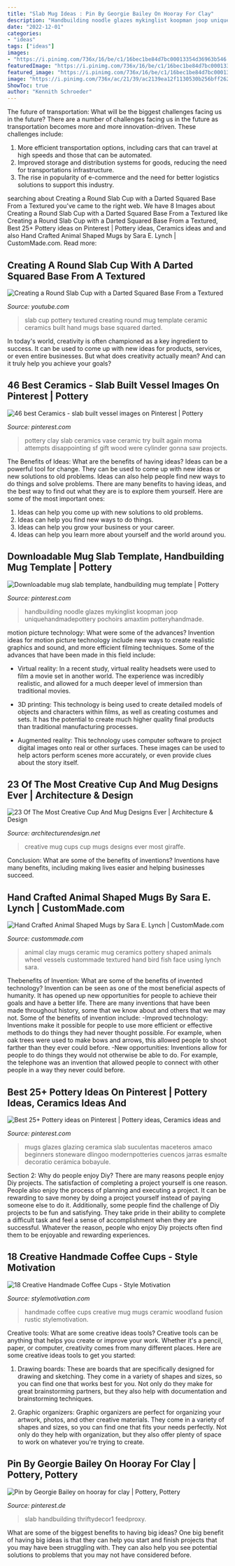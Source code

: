 ```yaml
---
title: "Slab Mug Ideas : Pin By Georgie Bailey On Hooray For Clay"
description: "Handbuilding noodle glazes mykinglist koopman joop uniquehandmadepottery pochoirs amaxtim potteryhandmade"
date: "2022-12-01"
categories:
- "ideas"
tags: ["ideas"]
images:
- "https://i.pinimg.com/736x/16/be/c1/16bec1be84d7bc00013354d36963b546.jpg"
featuredImage: "https://i.pinimg.com/736x/16/be/c1/16bec1be84d7bc00013354d36963b546.jpg"
featured_image: "https://i.pinimg.com/736x/16/be/c1/16bec1be84d7bc00013354d36963b546.jpg"
image: "https://i.pinimg.com/736x/ac/21/39/ac2139ea12f1130530b256bff26291b5--pottery-tools-pottery-ideas.jpg"
ShowToc: true
author: "Kennith Schroeder"
---
```



The future of transportation: What will be the biggest challenges facing us in the future?
There are a number of challenges facing us in the future as transportation becomes more and more innovation-driven. These challenges include: 
1) More efficient transportation options, including cars that can travel at high speeds and those that can be automated.
2) Improved storage and distribution systems for goods, reducing the need for transportations infrastructure. 
3) The rise in popularity of e-commerce and the need for better logistics solutions to support this industry.

	

		
searching about Creating a Round Slab Cup with a Darted Squared Base From a Textured you've came to the right web. We have 8 Images about Creating a Round Slab Cup with a Darted Squared Base From a Textured like Creating a Round Slab Cup with a Darted Squared Base From a Textured, Best 25+ Pottery ideas on Pinterest | Pottery ideas, Ceramics ideas and and also Hand Crafted Animal Shaped Mugs by Sara E. Lynch | CustomMade.com. Read more:
		
    
## Creating A Round Slab Cup With A Darted Squared Base From A Textured

<img loading=lazy src="https://i.ytimg.com/vi/Ea_93YcZB5I/maxresdefault.jpg" onerror="this.onerror=null;this.src='https://tse3.mm.bing.net/th?id=OIP.bns9uKh8uFzFGI9-Ah0QqwHaEK&amp;pid=15.1';" alt="Creating a Round Slab Cup with a Darted Squared Base From a Textured">

_Source: youtube.com_

>slab cup pottery textured creating round mug template ceramic ceramics built hand mugs base squared darted. 

	

In today's world, creativity is often championed as a key ingredient to success. It can be used to come up with new ideas for products, services, or even entire businesses. But what does creativity actually mean? And can it truly help you achieve your goals?

    
## 46 Best Ceramics - Slab Built Vessel Images On Pinterest | Pottery

<img loading=lazy src="https://i.pinimg.com/736x/ac/21/39/ac2139ea12f1130530b256bff26291b5--pottery-tools-pottery-ideas.jpg" onerror="this.onerror=null;this.src='https://tse1.mm.bing.net/th?id=OIP.EN4GlD8xgAzfU6GDKY1bxQHaKk&amp;pid=15.1';" alt="46 best Ceramics - slab built vessel images on Pinterest | Pottery">

_Source: pinterest.com_

>pottery clay slab ceramics vase ceramic try built again moma attempts disappointing sf gift wood were cylinder gonna saw projects. 

	

The Benefits of Ideas: What are the benefits of having ideas?
Ideas can be a powerful tool for change. They can be used to come up with new ideas or new solutions to old problems. Ideas can also help people find new ways to do things and solve problems. There are many benefits to having ideas, and the best way to find out what they are is to explore them yourself. Here are some of the most important ones: 
1. Ideas can help you come up with new solutions to old problems.
2. Ideas can help you find new ways to do things.
3. Ideas can help you grow your business or your career.
4. Ideas can help you learn more about yourself and the world around you.

    
## Downloadable Mug Slab Template, Handbuilding Mug Template | Pottery

<img loading=lazy src="https://i.pinimg.com/736x/8d/c2/bd/8dc2bd33c1cbdfbf91b62534627c3156.jpg" onerror="this.onerror=null;this.src='https://tse4.mm.bing.net/th?id=OIP.i08hlv1-BSt0ikCACSVYRgHaON&amp;pid=15.1';" alt="Downloadable mug slab template, handbuilding mug template | Pottery">

_Source: pinterest.com_

>handbuilding noodle glazes mykinglist koopman joop uniquehandmadepottery pochoirs amaxtim potteryhandmade. 

	

motion picture technology: What were some of the advances?
Invention ideas for motion picture technology include new ways to create realistic graphics and sound, and more efficient filming techniques. Some of the advances that have been made in this field include: 
- Virtual reality: In a recent study, virtual reality headsets were used to film a movie set in another world. The experience was incredibly realistic, and allowed for a much deeper level of immersion than traditional movies. 

- 3D printing: This technology is being used to create detailed models of objects and characters within films, as well as creating costumes and sets. It has the potential to create much higher quality final products than traditional manufacturing processes. 

- Augmented reality: This technology uses computer software to project digital images onto real or other surfaces. These images can be used to help actors perform scenes more accurately, or even provide clues about the story itself.

    
## 23 Of The Most Creative Cup And Mug Designs Ever | Architecture &amp; Design

<img loading=lazy src="https://cdn.architecturendesign.net/wp-content/uploads/2014/08/creative-cups-mugs-9.jpg" onerror="this.onerror=null;this.src='https://tse2.mm.bing.net/th?id=OIP.jf4TwYWsRCmCTONFoqNL2wHaHa&amp;pid=15.1';" alt="23 Of The Most Creative Cup And Mug Designs Ever | Architecture &amp; Design">

_Source: architecturendesign.net_

>creative mug cups cup mugs designs ever most giraffe. 

	

Conclusion: What are some of the benefits of inventions?
Inventions have many benefits, including making lives easier and helping businesses succeed.

    
## Hand Crafted Animal Shaped Mugs By Sara E. Lynch | CustomMade.com

<img loading=lazy src="https://images.custommade.com/tg-d_J3Fi01K_AlnijWk0u44wIo=/custommade-photosets/29834/29834.134228.jpg" onerror="this.onerror=null;this.src='https://tse2.mm.bing.net/th?id=OIP.-ho1gX9oa_IirXbQ8lfiwgEGDu&amp;pid=15.1';" alt="Hand Crafted Animal Shaped Mugs by Sara E. Lynch | CustomMade.com">

_Source: custommade.com_

>animal clay mugs ceramic mug ceramics pottery shaped animals wheel vessels custommade textured hand bird fish face using lynch sara. 

	

Thebenefits of Invention: What are some of the benefits of invented technology?
Invention can be seen as one of the most beneficial aspects of humanity. It has opened up new opportunities for people to achieve their goals and have a better life. There are many inventions that have been made throughout history, some that we know about and others that we may not. Some of the benefits of invention include: 
-Improved technology: Inventions make it possible for people to use more efficient or effective methods to do things they had never thought possible. For example, when oak trees were used to make bows and arrows, this allowed people to shoot farther than they ever could before. 
-New opportunities: Inventions allow for people to do things they would not otherwise be able to do. For example, the telephone was an invention that allowed people to connect with other people in a way they never could before.

    
## Best 25+ Pottery Ideas On Pinterest | Pottery Ideas, Ceramics Ideas And

<img loading=lazy src="https://i.pinimg.com/736x/16/be/c1/16bec1be84d7bc00013354d36963b546.jpg" onerror="this.onerror=null;this.src='https://tse1.mm.bing.net/th?id=OIP.32iahCI3gve-Xd9bwvBkQAHaHa&amp;pid=15.1';" alt="Best 25+ Pottery ideas on Pinterest | Pottery ideas, Ceramics ideas and">

_Source: pinterest.com_

>mugs glazes glazing ceramica slab suculentas maceteros amaco beginners stoneware dlingoo modernpotteries cuencos jarras esmalte decoratio cerámica bobayule. 

	

Section 2: Why do people enjoy Diy?
There are many reasons people enjoy Diy projects. The satisfaction of completing a project yourself is one reason. People also enjoy the process of planning and executing a project. It can be rewarding to save money by doing a project yourself instead of paying someone else to do it. Additionally, some people find the challenge of Diy projects to be fun and satisfying. They take pride in their ability to complete a difficult task and feel a sense of accomplishment when they are successful. Whatever the reason, people who enjoy Diy projects often find them to be enjoyable and rewarding experiences.

    
## 18 Creative Handmade Coffee Cups - Style Motivation

<img loading=lazy src="http://www.stylemotivation.com/wp-content/uploads/2014/01/18-Creative-Handmade-Coffee-Cups-4.jpg" onerror="this.onerror=null;this.src='https://tse2.mm.bing.net/th?id=OIP.EO_TV1p_Yla1k9vN5n625AHaHa&amp;pid=15.1';" alt="18 Creative Handmade Coffee Cups - Style Motivation">

_Source: stylemotivation.com_

>handmade coffee cups creative mug mugs ceramic woodland fusion rustic stylemotivation. 

	

Creative tools: What are some creative ideas tools?
Creative tools can be anything that helps you create or improve your work. Whether it's a pencil, paper, or computer, creativity comes from many different places. Here are some creative ideas tools to get you started:
1. Drawing boards: These are boards that are specifically designed for drawing and sketching. They come in a variety of shapes and sizes, so you can find one that works best for you. Not only do they make for great brainstorming partners, but they also help with documentation and brainstorming techniques.

2. Graphic organizers: Graphic organizers are perfect for organizing your artwork, photos, and other creative materials. They come in a variety of shapes and sizes, so you can find one that fits your needs perfectly. Not only do they help with organization, but they also offer plenty of space to work on whatever you're trying to create.

    
## Pin By Georgie Bailey On Hooray For Clay | Pottery, Pottery

<img loading=lazy src="https://i.pinimg.com/736x/14/04/81/140481d8a319145b31457dd8880629df--clay-projects-ceramic-slab-projects.jpg" onerror="this.onerror=null;this.src='https://tse4.mm.bing.net/th?id=OIP.g01-5aeRvKH024tSIhbMvwHaNK&amp;pid=15.1';" alt="Pin by Georgie Bailey on hooray for clay | Pottery, Pottery">

_Source: pinterest.de_

>slab handbuilding thriftydecor1 feedproxy. 

	

What are some of the biggest benefits to having big ideas?
One big benefit of having big ideas is that they can help you start and finish projects that you may have been struggling with. They can also help you see potential solutions to problems that you may not have considered before.

